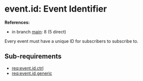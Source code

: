 # event.id: Event Identifier

**References:**

- in branch [main](https://github.com/mhatzl/evident/tree/main): 8 (5 direct)

Every event must have a unique ID for subscribers to subscribe to.

## Sub-requirements

- [req:event.id.ctrl](5-REQ-event.id.ctrl)
- [req:event.id.generic](5-REQ-event.id.generic)
